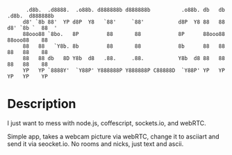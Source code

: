 ```
      .d8b.  .d8888.  .o88b. d888888b d888888b          .o88b. db   db  .d8b.  d888888b
     d8' `8b 88'  YP d8P  Y8   `88'     `88'           d8P  Y8 88   88 d8' `8b `  88  '
     88ooo88 `8bo.   8P         88       88            8P      88ooo88 88ooo88    88
     88   88   `Y8b. 8b         88       88            8b      88   88 88   88    88
     88   88 db   8D Y8b  d8   .88.     .88.           Y8b  d8 88   88 88   88    88
     YP   YP `8888Y'  `Y88P' Y888888P Y888888P C88888D  `Y88P' YP   YP YP   YP    YP
```

Description
===========

I just want to mess with node.js, coffescript, sockets.io, and webRTC.

Simple app, takes a webcam picture via webRTC, change it to asciiart and send it via seocket.io.
No rooms and nicks, just text and ascii.
